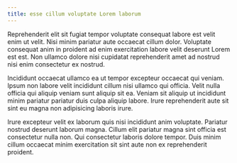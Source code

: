 ```yaml
---
title: esse cillum voluptate Lorem laborum
---
```


Reprehenderit elit sit fugiat tempor voluptate consequat labore est velit enim ut velit. Nisi minim pariatur aute occaecat cillum dolor. Voluptate consequat anim in proident ad enim exercitation labore velit deserunt Lorem est est. Non ullamco dolore nisi cupidatat reprehenderit amet ad nostrud nisi enim consectetur ex nostrud.

Incididunt occaecat ullamco ea ut tempor excepteur occaecat qui veniam. Ipsum non labore velit incididunt cillum nisi ullamco qui officia. Velit nulla officia qui aliquip veniam sunt aliquip sit ea. Veniam sit aliquip ut incididunt minim pariatur pariatur duis culpa aliquip labore. Irure reprehenderit aute sit sint eu magna non adipisicing laboris irure.

Irure excepteur velit ex laborum quis nisi incididunt anim voluptate. Pariatur nostrud deserunt laborum magna. Cillum elit pariatur magna sint officia est consectetur nulla non. Qui consectetur laboris dolore tempor. Duis minim cillum occaecat minim exercitation sit sint aute non ex reprehenderit proident.